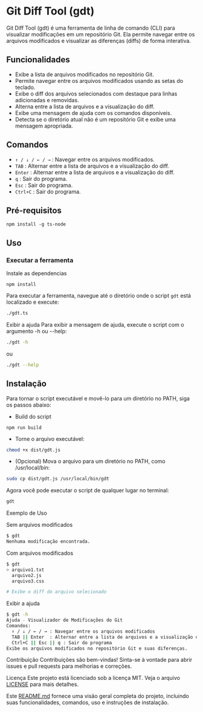 # Git Diff Tool (gdt)

Git Diff Tool (gdt) é uma ferramenta de linha de comando (CLI) para visualizar modificações em um repositório Git. Ela permite navegar entre os arquivos modificados e visualizar as diferenças (diffs) de forma interativa.

## Funcionalidades

- Exibe a lista de arquivos modificados no repositório Git.
- Permite navegar entre os arquivos modificados usando as setas do teclado.
- Exibe o diff dos arquivos selecionados com destaque para linhas adicionadas e removidas.
- Alterna entre a lista de arquivos e a visualização do diff.
- Exibe uma mensagem de ajuda com os comandos disponíveis.
- Detecta se o diretório atual não é um repositório Git e exibe uma mensagem apropriada.

## Comandos

- `↑ / ↓ / ← / →` : Navegar entre os arquivos modificados.
- `TAB` : Alternar entre a lista de arquivos e a visualização do diff.
- `Enter` : Alternar entre a lista de arquivos e a visualização do diff.
- `q` : Sair do programa.
- `Esc` : Sair do programa.
- `Ctrl+C` : Sair do programa.

## Pré-requisitos

```
npm install -g ts-node
```

## Uso

### Executar a ferramenta

Instale as dependencias

```
npm install
```

Para executar a ferramenta, navegue até o diretório onde o script `gdt` está localizado e execute:

```sh
./gdt.ts
```

Exibir a ajuda
Para exibir a mensagem de ajuda, execute o script com o argumento -h ou --help:

```sh
./gdt -h
```

ou

```sh
./gdt --help
```

## Instalação
Para tornar o script executável e movê-lo para um diretório no PATH, siga os passos abaixo:

- Build do script

```
npm run build
```

- Torne o arquivo executável:

```sh
chmod +x dist/gdt.js
```

- (Opcional) Mova o arquivo para um diretório no PATH, como /usr/local/bin:

```sh
sudo cp dist/gdt.js /usr/local/bin/gdt
```

Agora você pode executar o script de qualquer lugar no terminal:

```sh
gdt
```

Exemplo de Uso

Sem arquivos modificados

```sh
$ gdt
Nenhuma modificação encontrada.
```

Com arquivos modificados

```sh
$ gdt
> arquivo1.txt
  arquivo2.js
  arquivo3.css

# Exibe o diff do arquivo selecionado
```

Exibir a ajuda

```sh
$ gdt -h
Ajuda - Visualizador de Modificações do Git
Comandos:
  ↑ / ↓ / ← / → : Navegar entre os arquivos modificados
  TAB || Enter  : Alternar entre a lista de arquivos e a visualização do diff
  Ctrl+C || Esc || q : Sair do programa
Exibe os arquivos modificados no repositório Git e suas diferenças.
```

Contribuição
Contribuições são bem-vindas! Sinta-se à vontade para abrir issues e pull requests para melhorias e correções.

Licença
Este projeto está licenciado sob a licença MIT. Veja o arquivo [LICENSE](https://github.com/Keimich/gdt/blob/main/LICENSE) para mais detalhes.

Este [README.md](https://github.com/Keimich/gdt/blob/main/README.md) fornece uma visão geral completa do projeto, incluindo suas funcionalidades, comandos, uso e instruções de instalação.
